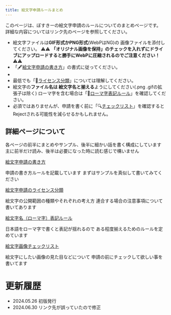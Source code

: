 ```yaml
---
title: 絵文字申請ルールまとめ
---
```


このページは、ぼすきーの絵文字申請のルールについてのまとめページです。
詳細な内容についてはリンク先のページを参照してください。

- 絵文字ファイルは**GIF形式かPNG形式**(WebPはNG)の
画像ファイルを添付してください。
⚠️⚠️ **「オリジナル画像を保持」のチェックを入れずにドライブにアップロードすると勝手にWebPに圧縮されるのでご注意ください！** ⚠️⚠️
- 「🖋[絵文字申請の書き方](/voskey-docs/emoji/01-format/)」の書式に従ってください。
- 
- 最低でも「📜[ライセンス分類](/voskey-docs/emoji/01-format/)」については理解してください。
- 絵文字の**ファイル名は 絵文字名と揃える**ようにしてください(.png .gifの拡張子は除く)
ローマ字を含む場合は「🔡[ローマ字表記ルール](/voskey-docs/emoji/03-romaji-rule/)」を確認してください。
- 必須ではありませんが、申請を書く前に「🔍[チェックリスト](/voskey-docs/emoji/04-checklist/)」を確認すると
Rejectされる可能性を減らせるかもしれません。

## 詳細ページについて

各ページの前半にまとめやサンプル、後半に細かい話を書く構成にしています
主に前半だけ読み、後半は必要になった時に読む感じで構いません

[絵文字申請の書き方](/voskey-docs/emoji/01-format/)

申請の書き方ルールを記載しています
まずはサンプルを真似して書いてみてください

[絵文字申請のライセンス分類](/voskey-docs/emoji/02-license/)

絵文字の公開範囲の種類やそれぞれの考え方
連合する場合の注意事項について書いてあります

[絵文字名（ローマ字）表記ルール](/voskey-docs/emoji/03-romaji-rule/)

日本語をローマ字で書くと表記が揺れるので
ある程度揃えるためのルールを定めています

[絵文字画像チェックリスト](/voskey-docs/emoji/04-checklist/)

絵文字にしたい画像の見た目などについて
申請の前にチェックして欲しい事を書いてます

# 更新履歴

- 2024.05.26 初版発行
- 2024.06.30 リンク先が誤っていたので修正